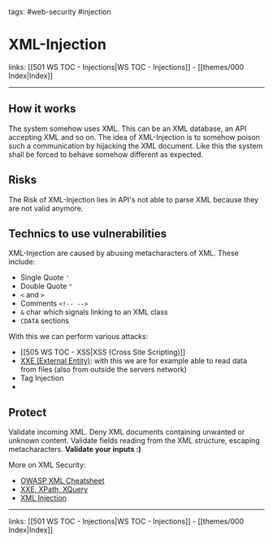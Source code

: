 tags: #web-security #injection

# XML-Injection

links: [[501 WS TOC - Injections|WS TOC - Injections]] - [[themes/000 Index|Index]]

---

## How it works

The system somehow uses XML. This can be an XML database, an API accepting XML and so on. The idea of XML-Injection is to somehow poison such a communication by hijacking the XML document. Like this the system shall be forced to behave somehow different as expected.

## Risks

The Risk of XML-Injection lies in API's not able to parse XML because they are not valid anymore.

## Technics to use vulnerabilities

XML-Injection are caused by abusing metacharacters of XML. These include:

- Single Quote `'`
- Double Quote `"`
- `<` and `>`
- Comments `<!-- -->` 
- `&` char which signals linking to an XML class
- `CDATA` sections

With this we can perform various attacks:

- [[505 WS TOC - XSS|XSS (Cross Site Scripting)]]
- [XXE (External Entity)](https://portswigger.net/web-security/xxe): with this we are for example able to read data from files (also from outside the servers network)
- Tag Injection
- 
## Protect

Validate incoming XML. Deny XML documents containing unwanted or unknown content. Validate fields reading from the XML structure, escaping metacharacters. **Validate your inputs :)**

More on XML Security:

- [OWASP XML Cheatsheet](https://cheatsheetseries.owasp.org/cheatsheets/XML_Security_Cheat_Sheet.html)
- [XXE, XPath, XQuery](https://www.akto.io/blog/xml-injection-vulnerability-examples-cheatsheet-and-prevention)
- [XML Injection](https://www.synopsys.com/blogs/software-security/xml-external-entity-injection.html)

---
links: [[501 WS TOC - Injections|WS TOC - Injections]] - [[themes/000 Index|Index]]